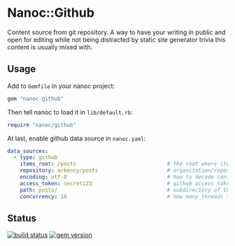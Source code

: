 # Nanoc::Github

Content source from git repository. A way to have your writing in public and open for editing while not being distracted 
by static site generator trivia this content is usually mixed with.

## Usage

Add to `Gemfile` in your nanoc project:

```ruby
gem "nanoc-github"
```

Then tell nanoc to load it in `lib/default.rb`:

```ruby
require "nanoc/github"
```

At last, enable github data source in `nanoc.yaml`:

```yaml
data_sources:
  - type: github
    items_root: /posts                             # the root where items should be mounted
    repository: arkency/posts                      # organization/repository on github to use as a source of content
    encoding: utf-8                                # how to decode content                                            (default: utf-8)
    access_token: secret123                        # github access token, not required for public repositories        (default: nil)
    path: posts/                                   # subdirectory of the content in given repository                  (default: nil)
    concurrency: 10                                # how many threads to spawn to fetch data                          (default: 5)
```

## Status

[![build status](https://github.com/pawelpacana/nanoc-github/workflows/test/badge.svg)](https://github.com/pawelpacana/nanoc-github/actions)
[![gem version](https://badge.fury.io/rb/nanoc-github.svg)](https://badge.fury.io/rb/nanoc-github)
